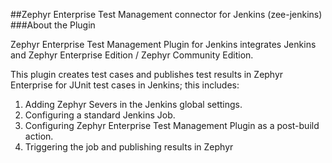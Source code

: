 ##Zephyr Enterprise Test Management connector for Jenkins (zee-jenkins)
###About the Plugin


Zephyr Enterprise Test Management Plugin for Jenkins integrates Jenkins and Zephyr Enterprise Edition / Zephyr Community Edition. 

This plugin creates test cases and publishes test results in Zephyr Enterprise for JUnit test cases in Jenkins; this includes:
 1.	Adding Zephyr Severs in the Jenkins global settings.
 1.	Configuring a standard Jenkins Job.
 1.	Configuring Zephyr Enterprise Test Management Plugin as a post-build action.
 1.	Triggering the job and publishing results in Zephyr
